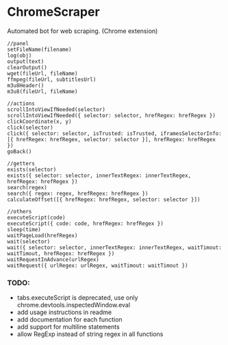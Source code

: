# ChromeScraper
Automated bot for web scraping. (Chrome extension)

```
//panel
setFileName(filename)
log(obj)
output(text)
clearOutput()
wget(fileUrl, fileName)
ffmpeg(fileUrl, subtitlesUrl)
m3u8Header()
m3u8(fileUrl, fileName)

//actions
scrollIntoViewIfNeeded(selector)
scrollIntoViewIfNeeded({ selector: selector, hrefRegex: hrefRegex })
clickCoordinate(x, y)
click(selector)
click({ selector: selector, isTrusted: isTrusted, iframesSelectorInfo: [{ hrefRegex: hrefRegex, selector: selector }], hrefRegex: hrefRegex })
goBack()

//getters
exists(selector)
exists({ selector: selector, innerTextRegex: innerTextRegex, hrefRegex: hrefRegex })
search(regex)
search({ regex: regex, hrefRegex: hrefRegex })
calculateOffset([{ hrefRegex: hrefRegex, selector: selector }])

//others
executeScript(code)
executeScript({ code: code, hrefRegex: hrefRegex })
sleep(time)
waitPageLoad(hrefRegex)
wait(selector)
wait({ selector: selector, innerTextRegex: innerTextRegex, waitTimout: waitTimout, hrefRegex: hrefRegex })
waitRequestInAdvance(urlRegex)
waitRequest({ urlRegex: urlRegex, waitTimout: waitTimout })
```

### TODO:
* tabs.executeScript is deprecated, use only chrome.devtools.inspectedWindow.eval
* add usage instructions in readme
* add documentation for each function
* add support for multiline statements
* allow RegExp instead of string regex in all functions
